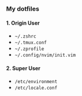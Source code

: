 ### My dotfiles
#### 1. Origin User
- `~/.zshrc`
- `~/.tmux.conf`
- `~/.zprofile`
- `~/.config/nvim/init.vim`

#### 2. Super User
- `/etc/environment`
- `/etc/locale.conf`
